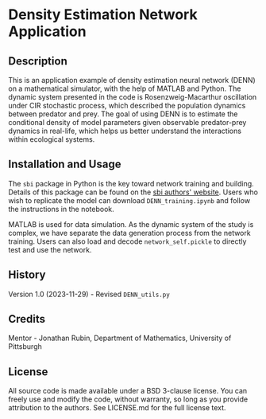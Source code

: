 # Density Estimation Network Application

## Description

This is an application example of density estimation neural network (DENN) on a mathematical simulator, with the help of MATLAB and Python. The dynamic system presented in the code is Rosenzweig-Macarthur oscillation under CIR stochastic process, which described the population dynamics between predator and prey. The goal of using DENN is to estimate the conditional density of model parameters given observable predator-prey dynamics in real-life, which helps us better understand the interactions within ecological systems. 

## Installation and Usage

The `sbi` package in Python is the key toward network training and building. Details of this package can be found on the 
[sbi authors' website](https://github.com/sbi-dev/sbi). Users who wish to replicate the model can download `DENN_training.ipynb` and follow the instructions in the notebook. 

MATLAB is used for data simulation. As the dynamic system of the study is complex, we have separate the data generation process from the network training. Users can also load and decode `network_self.pickle` to directly test and use the network.

## History

Version 1.0 (2023-11-29) - Revised `DENN_utils.py`

## Credits

Mentor - Jonathan Rubin, Department of Mathematics, University of Pittsburgh

## License

All source code is made available under a BSD 3-clause license. You can freely use and modify the code, without warranty, so long as you provide attribution to the authors. See LICENSE.md for the full license text.
